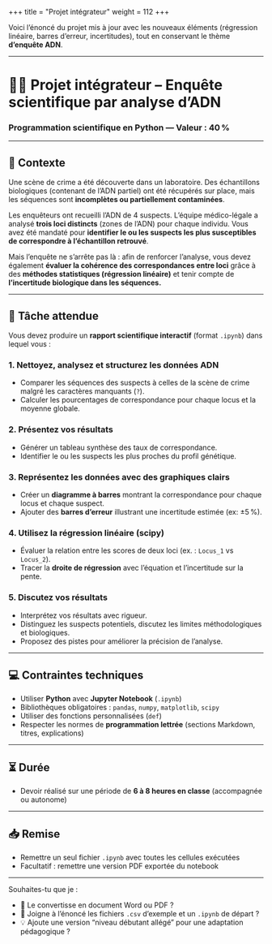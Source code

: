 +++
title = "Projet intégrateur"
weight = 112
+++


Voici l’énoncé du projet mis à jour avec les nouveaux éléments (régression linéaire, barres d’erreur, incertitudes), tout en conservant le thème **d’enquête ADN**.

---

# 🕵️‍♀️ **Projet intégrateur – Enquête scientifique par analyse d’ADN**

### Programmation scientifique en Python — Valeur : **40 %**

---

## 🔎 **Contexte**

Une scène de crime a été découverte dans un laboratoire. Des échantillons biologiques (contenant de l’ADN partiel) ont été récupérés sur place, mais les séquences sont **incomplètes ou partiellement contaminées**.

Les enquêteurs ont recueilli l’ADN de 4 suspects. L’équipe médico-légale a analysé **trois loci distincts** (zones de l’ADN) pour chaque individu. Vous avez été mandaté pour **identifier le ou les suspects les plus susceptibles de correspondre à l’échantillon retrouvé**.

Mais l’enquête ne s’arrête pas là : afin de renforcer l’analyse, vous devez également **évaluer la cohérence des correspondances entre loci** grâce à des **méthodes statistiques (régression linéaire)** et tenir compte de **l’incertitude biologique dans les séquences.**

---

## 🎯 **Tâche attendue**

Vous devez produire un **rapport scientifique interactif** (format `.ipynb`) dans lequel vous :

### 1. **Nettoyez, analysez et structurez les données ADN**

* Comparer les séquences des suspects à celles de la scène de crime malgré les caractères manquants (`?`).
* Calculer les pourcentages de correspondance pour chaque locus et la moyenne globale.

### 2. **Présentez vos résultats**

* Générer un tableau synthèse des taux de correspondance.
* Identifier le ou les suspects les plus proches du profil génétique.

### 3. **Représentez les données avec des graphiques clairs**

* Créer un **diagramme à barres** montrant la correspondance pour chaque locus et chaque suspect.
* Ajouter des **barres d’erreur** illustrant une incertitude estimée (ex: ±5 %).

### 4. **Utilisez la régression linéaire (scipy)**

* Évaluer la relation entre les scores de deux loci (ex. : `Locus_1` vs `Locus_2`).
* Tracer la **droite de régression** avec l’équation et l’incertitude sur la pente.

### 5. **Discutez vos résultats**

* Interprétez vos résultats avec rigueur.
* Distinguez les suspects potentiels, discutez les limites méthodologiques et biologiques.
* Proposez des pistes pour améliorer la précision de l’analyse.

---

## 💻 **Contraintes techniques**

* Utiliser **Python** avec **Jupyter Notebook** (`.ipynb`)
* Bibliothèques obligatoires : `pandas`, `numpy`, `matplotlib`, `scipy`
* Utiliser des fonctions personnalisées (`def`)
* Respecter les normes de **programmation lettrée** (sections Markdown, titres, explications)

---

## ⏳ **Durée**

* Devoir réalisé sur une période de **6 à 8 heures en classe** (accompagnée ou autonome)

---

## 📥 **Remise**

* Remettre un seul fichier `.ipynb` avec toutes les cellules exécutées
* Facultatif : remettre une version PDF exportée du notebook

---

Souhaites-tu que je :

* 📄 Le convertisse en document Word ou PDF ?
* 🧪 Joigne à l’énoncé les fichiers `.csv` d’exemple et un `.ipynb` de départ ?
* 💡 Ajoute une version “niveau débutant allégé” pour une adaptation pédagogique ?
